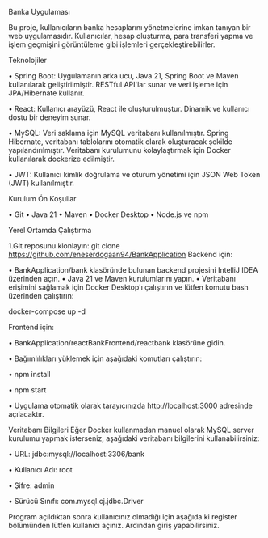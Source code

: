 Banka Uygulaması


Bu proje, kullanıcıların banka hesaplarını yönetmelerine imkan tanıyan bir web uygulamasıdır. Kullanıcılar, hesap oluşturma, para transferi yapma ve işlem geçmişini görüntüleme gibi işlemleri gerçekleştirebilirler.


Teknolojiler

•	Spring Boot: Uygulamanın arka ucu, Java 21, Spring Boot ve Maven kullanılarak geliştirilmiştir. RESTful API'lar sunar ve veri işleme için JPA/Hibernate kullanır.

•	React: Kullanıcı arayüzü, React ile oluşturulmuştur. Dinamik ve kullanıcı dostu bir deneyim sunar.

•	MySQL: Veri saklama için MySQL veritabanı kullanılmıştır. Spring Hibernate, veritabanı tablolarını otomatik olarak oluşturacak şekilde yapılandırılmıştır. Veritabanı kurulumunu kolaylaştırmak için Docker kullanılarak dockerize edilmiştir.

•	JWT: Kullanıcı kimlik doğrulama ve oturum yönetimi için JSON Web Token (JWT) kullanılmıştır.


Kurulum
Ön Koşullar


•	Git
•	Java 21
•	Maven
•	Docker Desktop
•	Node.js ve npm

Yerel Ortamda Çalıştırma


1.Git reposunu klonlayın:
git clone https://github.com/eneserdogaan94/BankApplication
Backend için:

•	BankApplication/bank klasöründe bulunan backend projesini IntelliJ IDEA üzerinden açın.
•	Java 21 ve Maven kurulumlarını yapın.
•	Veritabanı erişimini sağlamak için Docker Desktop'ı çalıştırın ve lütfen komutu bash üzerinden çalıştırın: 

docker-compose up -d


Frontend için:

•	BankApplication/reactBankFrontend/reactbank klasörüne gidin.

•	Bağımlılıkları yüklemek için aşağıdaki komutları çalıştırın:

•	npm install

• npm start



•	Uygulama otomatik olarak tarayıcınızda http://localhost:3000 adresinde açılacaktır.


Veritabanı Bilgileri
Eğer Docker kullanmadan manuel olarak MySQL server kurulumu yapmak isterseniz, aşağıdaki veritabanı bilgilerini kullanabilirsiniz:

•	URL: jdbc:mysql://localhost:3306/bank

•	Kullanıcı Adı: root

•	Şifre: admin

•	Sürücü Sınıfı: com.mysql.cj.jdbc.Driver



Program açıldıktan sonra kullanıcınız olmadığı için aşağıda ki register bölümünden lütfen kullanıcı açınız. Ardından giriş yapabilirsiniz.


